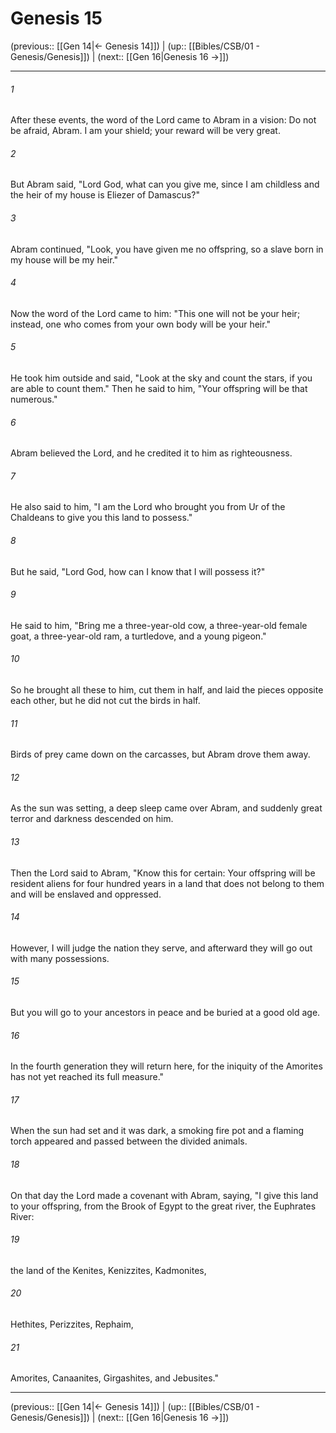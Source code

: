 # Genesis 15

(previous:: [[Gen 14|← Genesis 14]]) | (up:: [[Bibles/CSB/01 - Genesis/Genesis]]) | (next:: [[Gen 16|Genesis 16 →]])

***


###### 1 
After these events, the word of the Lord came to Abram in a vision: Do not be afraid, Abram. I am your shield; your reward will be very great. 

###### 2 
But Abram said, "Lord God, what can you give me, since I am childless and the heir of my house is Eliezer of Damascus?" 

###### 3 
Abram continued, "Look, you have given me no offspring, so a slave born in my house will be my heir." 

###### 4 
Now the word of the Lord came to him: "This one will not be your heir; instead, one who comes from your own body will be your heir." 

###### 5 
He took him outside and said, "Look at the sky and count the stars, if you are able to count them." Then he said to him, "Your offspring will be that numerous." 

###### 6 
Abram believed the Lord, and he credited it to him as righteousness. 

###### 7 
He also said to him, "I am the Lord who brought you from Ur of the Chaldeans to give you this land to possess." 

###### 8 
But he said, "Lord God, how can I know that I will possess it?" 

###### 9 
He said to him, "Bring me a three-year-old cow, a three-year-old female goat, a three-year-old ram, a turtledove, and a young pigeon." 

###### 10 
So he brought all these to him, cut them in half, and laid the pieces opposite each other, but he did not cut the birds in half. 

###### 11 
Birds of prey came down on the carcasses, but Abram drove them away. 

###### 12 
As the sun was setting, a deep sleep came over Abram, and suddenly great terror and darkness descended on him. 

###### 13 
Then the Lord said to Abram, "Know this for certain: Your offspring will be resident aliens for four hundred years in a land that does not belong to them and will be enslaved and oppressed. 

###### 14 
However, I will judge the nation they serve, and afterward they will go out with many possessions. 

###### 15 
But you will go to your ancestors in peace and be buried at a good old age. 

###### 16 
In the fourth generation they will return here, for the iniquity of the Amorites has not yet reached its full measure." 

###### 17 
When the sun had set and it was dark, a smoking fire pot and a flaming torch appeared and passed between the divided animals. 

###### 18 
On that day the Lord made a covenant with Abram, saying, "I give this land to your offspring, from the Brook of Egypt to the great river, the Euphrates River: 

###### 19 
the land of the Kenites, Kenizzites, Kadmonites, 

###### 20 
Hethites, Perizzites, Rephaim, 

###### 21 
Amorites, Canaanites, Girgashites, and Jebusites."

***

(previous:: [[Gen 14|← Genesis 14]]) | (up:: [[Bibles/CSB/01 - Genesis/Genesis]]) | (next:: [[Gen 16|Genesis 16 →]])
